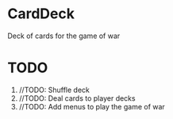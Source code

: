 # CardDeck
Deck of cards for the game of war

# TODO
1. //TODO: Shuffle deck
2. //TODO: Deal cards to player decks
3. //TODO: Add menus to play the game of war

